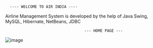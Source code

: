       ---- WELCOME TO AIR INDIA ----
Airline Management System is developed by the help of Java Swing, MySQL, Hibernate, NetBeans, JDBC


                                       --- HOME PAGE ---
![image](https://github.com/user-attachments/assets/9acc6265-bf96-4de5-b2af-b41e0c3ef09b)

